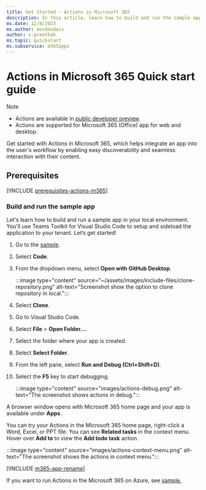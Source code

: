```yaml
---
title: Get Started - Actions in Microsoft 365
description: In this article, learn how to build and run the sample app for Actions in Microsoft 365 using Microsoft 365 Agents Toolkit for Visual Studio Code, its functions and use cases.
ms.date: 12/8/2023
ms.author: mosdevdocs
author: v-preethah
ms.topic: quickstart
ms.subservice: m365apps
---
```

# Actions in Microsoft 365 Quick start guide

> [!NOTE]
>
> * Actions are available in [public developer preview](../resources/dev-preview/developer-preview-intro.md).
> * Actions are supported for Microsoft 365 (Office) app for web and desktop.

Get started with Actions in Microsoft 365, which helps integrate an app into the user's workflow by enabling easy discoverability and seamless interaction with their content.

## Prerequisites

[!INCLUDE [prerequisites-actions-m365](../includes/get-started/prerequisites-actions-m365.md)]

### Build and run the sample app

Let's learn how to build and run a sample app in your local environment. You'll use Teams Toolkit for Visual Studio Code to setup and sideload the application to your tenant. Let’s get started!

1. Go to the [sample](https://github.com/OfficeDev/Microsoft-Teams-Samples/tree/main/samples/m365-actions-preview/nodejs).

1. Select **Code**.

1. From the dropdown menu, select **Open with GitHub Desktop**.

   :::image type="content" source="~/assets/images/include-files/clone-repository.png" alt-text="Screenshot show the option to clone repository in local.":::

1. Select **Clone**.

1. Go to Visual Studio Code.

1. Select **File** > **Open Folder...**.

1. Select the folder where your app is created.

1. Select **Select Folder**.

1. From the left pane, select **Run and Debug (Ctrl+Shift+D)**.

1. Select the **F5** key to start debugging.

   :::image type="content" source="images/actions-debug.png" alt-text="The screenshot shows actions in debug.":::

A browser window opens with Microsoft 365 home page and your app is available under **Apps**.

You can try your Actions in the Microsoft 365 home page, right-click a Word, Excel, or PPT file. You can see **Related tasks** in the context menu. Hover over **Add to** to view the **Add todo task** action.

:::image type="content" source="images/actions-context-menu.png" alt-text="The screenshot shows the actions in context menu.":::

[!INCLUDE [m365-app-rename](~/includes/m365-app-rename.md)]

If you want to run Actions in the Microsoft 365 on Azure, see [sample.](https://github.com/OfficeDev/Microsoft-Teams-Samples/blob/main/samples/m365-actions-preview/nodejs/README.md#optional-deploy-the-app-to-azure)
